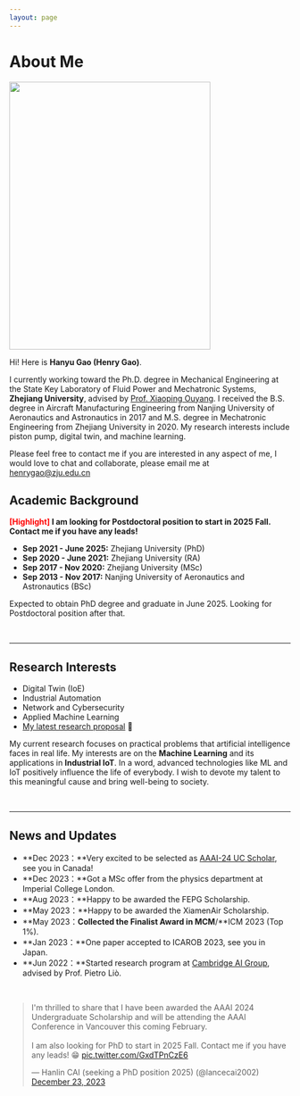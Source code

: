 ```yaml
---
layout: page
---
```


# About Me

<img src="https://hanyugaox.github.io/images/hanyugao.jpg" class="floatpic" width="360" height="480">

Hi! Here is **Hanyu Gao (Henry Gao)**.

I currently working toward the Ph.D. degree in Mechanical Engineering at the State Key Laboratory of Fluid Power and Mechatronic Systems, **Zhejiang University**, advised by [Prof. Xiaoping Ouyang](https://person.zju.edu.cn/0007202). I received the B.S. degree in Aircraft Manufacturing Engineering from Nanjing University of Aeronautics and Astronautics in 2017 and M.S. degree in Mechatronic Engineering from Zhejiang University in 2020. My research interests include piston pump, digital twin, and machine learning.

Please feel free to contact me if you are interested in any aspect of me, I would love to chat and collaborate, please email me at henrygao@zju.edu.cn


## Academic Background

**<font color='red'>[Highlight]</font> I am looking for Postdoctoral position to start in 2025 Fall. Contact me if you have any leads!**

- **Sep 2021 - June 2025:** Zhejiang University (PhD)
- **Sep 2020 - June 2021:** Zhejiang University (RA)
- **Sep 2017 - Nov 2020:** Zhejiang University (MSc)
- **Sep 2013 - Nov 2017:** Nanjing University of Aeronautics and Astronautics (BSc)

Expected to obtain PhD degree and graduate in June 2025. Looking for Postdoctoral position after that.

<br>

---

## Research Interests

- Digital Twin (IoE)
- Industrial Automation
- Network and Cybersecurity
- Applied Machine Learning
- [My latest research proposal](https://caihanlin.com/file/proposal-2023.pdf) 🔗

My current research focuses on practical problems that artificial intelligence faces in real life. My interests are on the **Machine Learning** and its applications in **Industrial IoT**. In a word, advanced technologies like ML and IoT positively influence the life of everybody.  I wish to devote my talent to this meaningful cause and bring well-being to society.

<br>

---

## News and Updates

- **Dec 2023：**Very excited to be selected as [AAAI-24 UC Scholar](https://aaai-uc.github.io/), see you in Canada!
- **Dec 2023：**Got a MSc offer from the physics department at Imperial College London.
- **Aug 2023：**Happy to be awarded the FEPG Scholarship.
- **May 2023：**Happy to be awarded the XiamenAir Scholarship.
- **May 2023：**Collected the Finalist Award in MCM**/**ICM 2023 (Top 1%).
- **Jan 2023：**One paper accepted to ICAROB 2023, see you in Japan.
- **Jun 2022：**Started research program at [Cambridge AI Group](https://www.cl.cam.ac.uk/research/ai/), advised by Prof. Pietro Liò.

<br>

<blockquote class="twitter-tweet"><p lang="en" dir="ltr">I&#39;m thrilled to share that I have been awarded the AAAI 2024 Undergraduate Scholarship and will be attending the AAAI Conference in Vancouver this coming February.<br><br>I am also looking for PhD to start in 2025 Fall. Contact me if you have any leads! 😁 <a href="https://t.co/GxdTPnCzE6">pic.twitter.com/GxdTPnCzE6</a></p>&mdash; Hanlin CAI (seeking a PhD position 2025) (@lancecai2002) <a href="https://twitter.com/lancecai2002/status/1738533328490463639?ref_src=twsrc%5Etfw">December 23, 2023</a></blockquote> <script async src="https://platform.twitter.com/widgets.js" charset="utf-8"></script>
